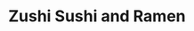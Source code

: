 ---
layout: place
title: Zushi Sushi and Ramen
permalink: /missouri/webster-groves/zushi-sushi-and-ramen.html
stateAbbr: MO
stateName: Missouri
cityName: Webster Groves
seo:
  type: restaurant
  links: https://zushisushiandramen.com/
place_id: ChIJQcQJdLHL2IcRHJv4klexD2U
photos:
  - name: >-
      places/ChIJQcQJdLHL2IcRHJv4klexD2U/photos/AeeoHcLI0pVJCIOciZcx8_eNt17FXbrCCBTxwjxnlzCwcoQjveMCASnHmCfF_3b5bUALk0mCljxtCLMSDWK_0SOrB3ZDjdvLXpq6Dp3j-ZT_nXpr66gu9SHDeDpIKYxqcjqI-sp-CquTJJchz-6ROOI08AShOEgnlHDKAKjKMuASNiaedj1K15GRyP9UV6Xs-DL1Gi4jx4R5NcvXiv-817VhS4wcl3wdpybcRImXoRBEdPLjWizuGsSJr-EpXxzQHW49bgBLUunu0EQoosudO_je00_-uu0XtZ8eRJhScq3mPQGVtg
    widthPx: 2000
    heightPx: 1500
    authorAttributions:
      - displayName: Zushi Sushi and Ramen
        uri: https://maps.google.com/maps/contrib/115622765642151854468
        photoUri: >-
          https://lh3.googleusercontent.com/a-/ALV-UjVHaT9kdee30NJ39pYT2xxPIbTVDLv70NlsboihUAzR11D7nTw=s100-p-k-no-mo
    flagContentUri: >-
      https://www.google.com/local/imagery/report/?cb_client=maps_api_places.places_api&image_key=!1e10!2sAF1QipOcUyQLI894z5ln9iP-GLzXBLoXjMwYkbgNQs3j&hl=en-US
    googleMapsUri: >-
      https://www.google.com/maps/place//data=!3m4!1e2!3m2!1sAF1QipOcUyQLI894z5ln9iP-GLzXBLoXjMwYkbgNQs3j!2e10!4m2!3m1!1s0x87d8cbb17409c441:0x650fb15792f89b1c
  - name: >-
      places/ChIJQcQJdLHL2IcRHJv4klexD2U/photos/AeeoHcKxVIJN8DTIKa5wuqer99DhFSo10VeOH15gZQddhtIueBBT-XzwwqhUupisNUl1AQIUKphMz_40Kk9dlKCwBYipHShSnEakI6W99HESzPUE-e1CoxkdmYbsgiVrsR0L2seaNeccg3Ko89zjTRZENXH1NWBnXCAdxk82jrTe2RqQsR5KOpgJnxqa5O6kmJ16LZwULnzGevMkv5nfhgedSklskWtJYMNXFTTxShmekCvy06UzGD6SUz2PAyARy3lt6U-ZiIlUUJL73Nu8dSvysf9Sqi2nW3PyOe1Nly5seD70Ng
    widthPx: 1360
    heightPx: 1020
    authorAttributions:
      - displayName: Zushi Sushi and Ramen
        uri: https://maps.google.com/maps/contrib/115622765642151854468
        photoUri: >-
          https://lh3.googleusercontent.com/a-/ALV-UjVHaT9kdee30NJ39pYT2xxPIbTVDLv70NlsboihUAzR11D7nTw=s100-p-k-no-mo
    flagContentUri: >-
      https://www.google.com/local/imagery/report/?cb_client=maps_api_places.places_api&image_key=!1e10!2sAF1QipM-gzH13o95LN4v4jcGVmHEmYG3FLIJRPy964vF&hl=en-US
    googleMapsUri: >-
      https://www.google.com/maps/place//data=!3m4!1e2!3m2!1sAF1QipM-gzH13o95LN4v4jcGVmHEmYG3FLIJRPy964vF!2e10!4m2!3m1!1s0x87d8cbb17409c441:0x650fb15792f89b1c
  - name: >-
      places/ChIJQcQJdLHL2IcRHJv4klexD2U/photos/AeeoHcJEA_oTYvMgqTdM4VSIIXDalRn0UXTa3dGYD-MK09EKIS2j4db6cFuhnyZEo448hU8myjv0ABOXbzcGUnIkLqmqF-yAFibvZrMsuPjIi20Lg-3uz5bT3E7TKI8M1uzlHx_mr4UCQkdLthSFuydjG8WQQtSdd1fTf2WPMsvkJpI2XiPi-DUcLF5-9t4KNyL9FPX56FOaiGoO3uB_nU8MVLzD8CzEEZrKbW8VA4UapxncDUcPmRUT3SItEQ29dpAOybVMxP5V0kGxw9kb4mMC14bkgKYgLF24iNEyarGivVSnMQ
    widthPx: 1500
    heightPx: 2000
    authorAttributions:
      - displayName: Zushi Sushi and Ramen
        uri: https://maps.google.com/maps/contrib/115622765642151854468
        photoUri: >-
          https://lh3.googleusercontent.com/a-/ALV-UjVHaT9kdee30NJ39pYT2xxPIbTVDLv70NlsboihUAzR11D7nTw=s100-p-k-no-mo
    flagContentUri: >-
      https://www.google.com/local/imagery/report/?cb_client=maps_api_places.places_api&image_key=!1e10!2sAF1QipO3zCZ3_PhA_W_6n_XMoCr_sA7FAbf8TPBxBLeB&hl=en-US
    googleMapsUri: >-
      https://www.google.com/maps/place//data=!3m4!1e2!3m2!1sAF1QipO3zCZ3_PhA_W_6n_XMoCr_sA7FAbf8TPBxBLeB!2e10!4m2!3m1!1s0x87d8cbb17409c441:0x650fb15792f89b1c
  - name: >-
      places/ChIJQcQJdLHL2IcRHJv4klexD2U/photos/AeeoHcJvtIghjqoUgz5QRBRSjMqeuhU65EYWE1CBOu5dxwDKOVhV-7vIsxitJbQ_XWScMsPaBkzof-0QRbR-iqmJAV711hnGp4znFd8lDq1I7-rt9-jyHgHGDfziHEevmhGg-0psekfC0U-KHbsMM7uRJvc4at0S248ksnwLD0kFXzqH-vi_q4UTFo0tVAznbW7ZAkLAd6qIhL1XYBxKWDi2ICLXINWEBUv7tMK1QO9hQvl7ap0j1373SyeVGCs8DxIGpUPznqNw-hDsz6KTBnnlVEnLl4_hXi8UuSrDcGmGqCr6OUq56IT877m2-1ye9g5cEavyp_fXjWwZsXqtYLc6uX04c-NM-eBZGBi6pNkFzYm2r5YiS3I8Tn6mEKugw0ZdyP-sLU4EX9D5LR-JZIsItyCjw1VWb6Td61gNgUHwEDzlRO30
    widthPx: 3000
    heightPx: 4000
    authorAttributions:
      - displayName: Ken Wienhoff
        uri: https://maps.google.com/maps/contrib/100939942970829898601
        photoUri: >-
          https://lh3.googleusercontent.com/a-/ALV-UjVPzpyc6e4jaLUa92oW4fY3HsbdpXWw5Td78WisNMZaP8FknXwZ=s100-p-k-no-mo
    flagContentUri: >-
      https://www.google.com/local/imagery/report/?cb_client=maps_api_places.places_api&image_key=!1e10!2sCIHM0ogKEICAgMCwoqCGowE&hl=en-US
    googleMapsUri: >-
      https://www.google.com/maps/place//data=!3m4!1e2!3m2!1sCIHM0ogKEICAgMCwoqCGowE!2e10!4m2!3m1!1s0x87d8cbb17409c441:0x650fb15792f89b1c
  - name: >-
      places/ChIJQcQJdLHL2IcRHJv4klexD2U/photos/AeeoHcJirPTmxnsEneX63J_CSqIM5oDuj95ruV6eykn01LWQVqhkBXwRQ4kcvuu4wJwm6QJf6PkgO4qIXNaq7ezXXwHDN2s_QVEAAFCsSh273tDLrQSHzofdLi4k0sPswyZ9hfSd6ZMjwaTiCzBCPC14UnwGWFkQNUhELf6VLc59szXdGv5PIKGDSvYllZ7spNnrLp-ZPQHrXNRF-JBAApx6NTOJ0SG4DshlBCDDAYgKEqG2T0vY8kQb1T0TQ0zYVyijyEK-yw9od3GfzDYWMgr2Jw9FC7j9LxChJju2II5fcMUHVg
    widthPx: 960
    heightPx: 960
    authorAttributions:
      - displayName: Zushi Sushi and Ramen
        uri: https://maps.google.com/maps/contrib/115622765642151854468
        photoUri: >-
          https://lh3.googleusercontent.com/a-/ALV-UjVHaT9kdee30NJ39pYT2xxPIbTVDLv70NlsboihUAzR11D7nTw=s100-p-k-no-mo
    flagContentUri: >-
      https://www.google.com/local/imagery/report/?cb_client=maps_api_places.places_api&image_key=!1e10!2sAF1QipPJcsKs_8KwdFMJGCav5U92q4Ip2h4vGNLvMf5P&hl=en-US
    googleMapsUri: >-
      https://www.google.com/maps/place//data=!3m4!1e2!3m2!1sAF1QipPJcsKs_8KwdFMJGCav5U92q4Ip2h4vGNLvMf5P!2e10!4m2!3m1!1s0x87d8cbb17409c441:0x650fb15792f89b1c
  - name: >-
      places/ChIJQcQJdLHL2IcRHJv4klexD2U/photos/AeeoHcIiKL09XT_vRSEzB7smO78Vc6p7Kag37z23Abby1diPTrOT80ycMQt8usLUsENhefgbO08FKd69zQCtjwZspSCIPvHdtioZQwC1EaMcxm9y6bnHRpIm0dSXOUTTHvxvhOmNsIrQWxYzdHW7lzOEUGUeihpXlTWcLeUDD8NdhsefCfGU0Ocy-ObWXPLzIphwq1rbqeR7kpWGjuQ23Ac9bJhB_o8h_shr0oOb_ltsjYWvZIAqWpLnyuFbqG9655eBypcjtaxkSCtzdEyVv-EvS-m1a_IrioAygMwbO36VWXLOag
    widthPx: 960
    heightPx: 960
    authorAttributions:
      - displayName: Zushi Sushi and Ramen
        uri: https://maps.google.com/maps/contrib/115622765642151854468
        photoUri: >-
          https://lh3.googleusercontent.com/a-/ALV-UjVHaT9kdee30NJ39pYT2xxPIbTVDLv70NlsboihUAzR11D7nTw=s100-p-k-no-mo
    flagContentUri: >-
      https://www.google.com/local/imagery/report/?cb_client=maps_api_places.places_api&image_key=!1e10!2sAF1QipMWbelBA9U_afLTUfLa1XrqmNvxdWVBfA2h-7pp&hl=en-US
    googleMapsUri: >-
      https://www.google.com/maps/place//data=!3m4!1e2!3m2!1sAF1QipMWbelBA9U_afLTUfLa1XrqmNvxdWVBfA2h-7pp!2e10!4m2!3m1!1s0x87d8cbb17409c441:0x650fb15792f89b1c
  - name: >-
      places/ChIJQcQJdLHL2IcRHJv4klexD2U/photos/AeeoHcIM4LDSNL35ojO00gk-3HGitB9TawLOf5i36sfYHftzqp7eJi8hIzPoWfF20UyHwQoC7qXy8XzSl_gN7weJNybEvddH_gMr7lKJlMfAW4RBvRqBqb9fn7XJ3emk-z-dHym5kiWXwNf_FN698zEZ2wWjCKPM8WA99U0VCu1Jemz4w3Xj_YAQY_cDkaVxsXwWSe-sGrCZxcdmNcrmGnZ04LisJS0KpLtxsGlqFE9kGm8llxDACIlrghhkbwDr9V3BS3vEVhgNGKP7bD6YSszrTNa-XQ_daKptPLk9r1h0EUuX4g
    widthPx: 3024
    heightPx: 4032
    authorAttributions:
      - displayName: Zushi Sushi and Ramen
        uri: https://maps.google.com/maps/contrib/115622765642151854468
        photoUri: >-
          https://lh3.googleusercontent.com/a-/ALV-UjVHaT9kdee30NJ39pYT2xxPIbTVDLv70NlsboihUAzR11D7nTw=s100-p-k-no-mo
    flagContentUri: >-
      https://www.google.com/local/imagery/report/?cb_client=maps_api_places.places_api&image_key=!1e10!2sAF1QipMSIf2sFi9hdAi0ru_YMT1KnpPYQNkFnsN9GiDj&hl=en-US
    googleMapsUri: >-
      https://www.google.com/maps/place//data=!3m4!1e2!3m2!1sAF1QipMSIf2sFi9hdAi0ru_YMT1KnpPYQNkFnsN9GiDj!2e10!4m2!3m1!1s0x87d8cbb17409c441:0x650fb15792f89b1c
  - name: >-
      places/ChIJQcQJdLHL2IcRHJv4klexD2U/photos/AeeoHcKCMiDC8p7OgLN_pjofN3z9INj6GCyWLO91i5PQjQtFeTPv25jXZ39R04QLvfDSVa7sdlDurB1yFedSjoQNYwCxiwAgc9oVWUndpIHmSzpjLOpI0ZMi6BjU2IJH7Sz4Z9j1p_h63IbkH8OGom45U8Ra-Yc4-z1h4pdV9yyzu974ROg7SP_rBzfG8lAME0zzQ3P2_uLr-_82sCT0O4F4Px_huX61C4UahNXncxSz4iQzw67oIPFqvgz7NXGM3cTl-wnT7fOvE703mNXQwGrVM_X2vyESXd2bZa8q9mRvmn5kC54u61ho-5mNvIIwdyinzK_6MmFANs4bSji3M0udhqk9hAswgjSxhjktdkUeeSa5uue6n6f__DtsXzjo0IhUppGWr-NVMP3Qz_-bwX_0HznJlyYAkby5G9UgvhHAEy9aMQ
    widthPx: 4032
    heightPx: 3024
    authorAttributions:
      - displayName: Maria Segura
        uri: https://maps.google.com/maps/contrib/114928525343904023055
        photoUri: >-
          https://lh3.googleusercontent.com/a-/ALV-UjVXj1Xdn6je9f7t2nn_3aQP4rfvB71aeiyPQTnMggnKW7kgn7P9=s100-p-k-no-mo
    flagContentUri: >-
      https://www.google.com/local/imagery/report/?cb_client=maps_api_places.places_api&image_key=!1e10!2sCIHM0ogKEICAgIDLy_Caag&hl=en-US
    googleMapsUri: >-
      https://www.google.com/maps/place//data=!3m4!1e2!3m2!1sCIHM0ogKEICAgIDLy_Caag!2e10!4m2!3m1!1s0x87d8cbb17409c441:0x650fb15792f89b1c
  - name: >-
      places/ChIJQcQJdLHL2IcRHJv4klexD2U/photos/AeeoHcLo9tnGJute8vZ0t4B9_24iGhPm0AOPCyMRxt8L-XBqkMamz2aNkhGonM6SFUeueMlYKmQUhcuH49n0BX74q6ZcoL3FP7M5TMGmdJg4aClbaJxMa3V5wMT3f-p4u6fUEpY_0KLNa6f-I7BOnSLZbvVqQxzBPGHvy9uv4HbioKmgUIGAU3Rk7HCvTQQeQEqvXHN5eOpodYXebFedSgMwBoMliql6kZ9UhIIn8ynecJ2E8x2lU3HOjmBo7wfNHamat6ouLyQdvY5H1JUrDcF-LM1zOjMY2YBIB40y6i2AcgOwv7In2KR2daWuvqN9v1leRX4JqWSGgpOiajvrUm9R_4qvA12IzHWjgQCRnZgXa0sP5BY6oo526fwfeWFuyJ6SeFfKn_7SAUOppIr0Imma5Ww8FYsW7j3RYqFyjhm6FFc
    widthPx: 1546
    heightPx: 1024
    authorAttributions:
      - displayName: American Marketing & Publishing
        uri: https://maps.google.com/maps/contrib/110611936800851773097
        photoUri: >-
          https://lh3.googleusercontent.com/a/ACg8ocKJK-Wx8gCU6VzB3VEI1EBShsUoiLNH8xmNJuPvCuIKPDDsww=s100-p-k-no-mo
    flagContentUri: >-
      https://www.google.com/local/imagery/report/?cb_client=maps_api_places.places_api&image_key=!1e10!2sCIHM0ogKEICAgIDXyLLIeQ&hl=en-US
    googleMapsUri: >-
      https://www.google.com/maps/place//data=!3m4!1e2!3m2!1sCIHM0ogKEICAgIDXyLLIeQ!2e10!4m2!3m1!1s0x87d8cbb17409c441:0x650fb15792f89b1c
  - name: >-
      places/ChIJQcQJdLHL2IcRHJv4klexD2U/photos/AeeoHcKtQCy80Z22MrZhiAQnBgkmvA2WsYRyqR0BY49bctxiYSeuP6eeqUTXKZaoceEHQPpgSoXyvuk-2Wpy8aVxxQZZxXaFe3OtRRXWJBx3mj2jvdDlX0_E17clIO7xY9u4ijBp5yT4tDsaJzK9viYSDppRfp31OtDsOHcFGBKWPre4iwnBfgraSzW3n7juewsgdy71d4t96QdUq0wR7M83Zl5RFwHV2HGnaZIsZk1XxwHCDwfy5yTrxu4eccRDU64SC6lY8eawiB4CL7kZwZFUVi54I9gl4lFqz51kFbQzOUnTj0cWmmHP9yUH8KI0lUJtwHRKaFYTxR4Ge6iuEa22Uy5OAQ7IgCTuXZpgr9OLwFG2byhp96kgT3b1EjKZtxDR_5SJGczLbN7S3ZcT-Q0mR7GCju7iBuTKd1J6lherrwsHng
    widthPx: 3024
    heightPx: 4032
    authorAttributions:
      - displayName: Amanda Grage
        uri: https://maps.google.com/maps/contrib/102100205108201439084
        photoUri: >-
          https://lh3.googleusercontent.com/a-/ALV-UjXkNWG3hODaqwYsLWwOVOxBvE0w6NZH45bGGUOpaKUt-o1Sza4HPg=s100-p-k-no-mo
    flagContentUri: >-
      https://www.google.com/local/imagery/report/?cb_client=maps_api_places.places_api&image_key=!1e10!2sCIHM0ogKEICAgICLqu7lew&hl=en-US
    googleMapsUri: >-
      https://www.google.com/maps/place//data=!3m4!1e2!3m2!1sCIHM0ogKEICAgICLqu7lew!2e10!4m2!3m1!1s0x87d8cbb17409c441:0x650fb15792f89b1c
address: 1263 S Laclede Station Rd, Webster Groves, MO 63119, USA
street: 1263 S Laclede Station Rd
city: Webster Groves
state: MO
zip: '63119'
country: USA
neighborhood: null
latitude: '38.568705'
longitude: '-90.341032'
accessibility_options:
  wheelchairAccessibleParking: true
  wheelchairAccessibleEntrance: true
  wheelchairAccessibleRestroom: true
  wheelchairAccessibleSeating: true
business_status: OPERATIONAL
name: Zushi Sushi and Ramen
google_maps_links:
  directionsUri: >-
    https://www.google.com/maps/dir//''/data=!4m7!4m6!1m1!4e2!1m2!1m1!1s0x87d8cbb17409c441:0x650fb15792f89b1c!3e0
  placeUri: https://maps.google.com/?cid=7282234112167418652
  writeAReviewUri: >-
    https://www.google.com/maps/place//data=!4m3!3m2!1s0x87d8cbb17409c441:0x650fb15792f89b1c!12e1
  reviewsUri: >-
    https://www.google.com/maps/place//data=!4m4!3m3!1s0x87d8cbb17409c441:0x650fb15792f89b1c!9m1!1b1
  photosUri: >-
    https://www.google.com/maps/place//data=!4m3!3m2!1s0x87d8cbb17409c441:0x650fb15792f89b1c!10e5
primary_type: Sushi Restaurant
opening_hours:
  regular: null
  current: null
secondary_opening_hours:
  regular:
    weekdayDescriptions: null
    type: null
  current:
    weekdayDescriptions: null
    type: null
phone: (314) 455-4141
price_level: PRICE_LEVEL_MODERATE
price_range: $10 &ndash; $20
rating: '4.5'
rating_count: 0
website: https://zushisushiandramen.com/
description: >-
  Discover Zushi Sushi and Ramen in Webster Groves, MO$$$Nestled in Webster
  Groves, MO, Zushi Sushi and Ramen offers a relaxed dining experience with a
  wide array of fresh sushi rolls and authentic Japanese dishes, making it a
  go-to spot for those seeking sushi restaurants nearby. The menu highlights
  flavorful options like ramen and sake, creating a welcoming atmosphere perfect
  for casual meals or special occasions. With accessibility features such as
  wheelchair-friendly parking and seating, it's an inclusive choice for everyone
  exploring Japanese cuisine in the area. This spot stands out for its moderate
  pricing and variety, appealing to anyone craving top-rated sushi close to
  home. Whether you're in the mood for a quick bite or a leisurely dinner, Zushi
  delivers a satisfying blend of quality and comfort.
generative_summary: >-
  Discover Zushi Sushi and Ramen in Webster Groves, MO$$$Nestled in Webster
  Groves, MO, Zushi Sushi and Ramen offers a relaxed dining experience with a
  wide array of fresh sushi rolls and authentic Japanese dishes, making it a
  go-to spot for those seeking sushi restaurants nearby. The menu highlights
  flavorful options like ramen and sake, creating a welcoming atmosphere perfect
  for casual meals or special occasions. With accessibility features such as
  wheelchair-friendly parking and seating, it's an inclusive choice for everyone
  exploring Japanese cuisine in the area. This spot stands out for its moderate
  pricing and variety, appealing to anyone craving top-rated sushi close to
  home. Whether you're in the mood for a quick bite or a leisurely dinner, Zushi
  delivers a satisfying blend of quality and comfort.
generative_disclosure: Summarized by AI using the Grok-3-Mini model.
reviews:
  - name: >-
      places/ChIJQcQJdLHL2IcRHJv4klexD2U/reviews/ChZDSUhNMG9nS0VJQ0FnTUN3b3FDR1F3EAE
    relativePublishTimeDescription: 3 weeks ago
    rating: 5
    text:
      text: >-
        we thoroughly enjoyed our dinner. the sushi was fresh and delicious. 
        the Ramen was also great. friendly service, clean atmosphere.  I
        definitely intend on returning for another meal. highly recommend!
      languageCode: en
    originalText:
      text: >-
        we thoroughly enjoyed our dinner. the sushi was fresh and delicious. 
        the Ramen was also great. friendly service, clean atmosphere.  I
        definitely intend on returning for another meal. highly recommend!
      languageCode: en
    authorAttribution:
      displayName: Ken Wienhoff
      uri: https://www.google.com/maps/contrib/100939942970829898601/reviews
      photoUri: >-
        https://lh3.googleusercontent.com/a-/ALV-UjVPzpyc6e4jaLUa92oW4fY3HsbdpXWw5Td78WisNMZaP8FknXwZ=s128-c0x00000000-cc-rp-mo-ba5
    publishTime: '2025-03-19T18:47:31.813971Z'
    flagContentUri: >-
      https://www.google.com/local/review/rap/report?postId=ChZDSUhNMG9nS0VJQ0FnTUN3b3FDR1F3EAE&d=17924085&t=1
    googleMapsUri: >-
      https://www.google.com/maps/reviews/data=!4m6!14m5!1m4!2m3!1sChZDSUhNMG9nS0VJQ0FnTUN3b3FDR1F3EAE!2m1!1s0x87d8cbb17409c441:0x650fb15792f89b1c
  - name: >-
      places/ChIJQcQJdLHL2IcRHJv4klexD2U/reviews/ChdDSUhNMG9nS0VJQ0FnTUN3dmFxSDd3RRAB
    relativePublishTimeDescription: 3 weeks ago
    rating: 5
    text:
      text: >-
        Went here for lunch because I was craving some sushi and Zushi
        definitely delivered! I was confused about the layout when I was outside
        and I thought it’ll be a small restaurant but when I walked in I was
        completely shocked to see how beautiful it was in the inside and how
        long it is. Definitely don’t judge a book by its cover😂. Our servers
        were so so nice and friendly and very attentive always serving us
        definitely felt their positive energy! The food was absolutely amazing
        I’ve always ate Sam’s club sushi and this was my first time trying
        something new and the flavor on the Salmon Nigiri and the Fuji rolls
        were amazing and service was super quick! Definitely going to keep this
        one in the arsenal to have a quick bite or when i’m craving more sushi!
        Let’s go Zushi!
      languageCode: en
    originalText:
      text: >-
        Went here for lunch because I was craving some sushi and Zushi
        definitely delivered! I was confused about the layout when I was outside
        and I thought it’ll be a small restaurant but when I walked in I was
        completely shocked to see how beautiful it was in the inside and how
        long it is. Definitely don’t judge a book by its cover😂. Our servers
        were so so nice and friendly and very attentive always serving us
        definitely felt their positive energy! The food was absolutely amazing
        I’ve always ate Sam’s club sushi and this was my first time trying
        something new and the flavor on the Salmon Nigiri and the Fuji rolls
        were amazing and service was super quick! Definitely going to keep this
        one in the arsenal to have a quick bite or when i’m craving more sushi!
        Let’s go Zushi!
      languageCode: en
    authorAttribution:
      displayName: Bon
      uri: https://www.google.com/maps/contrib/116207285868116932882/reviews
      photoUri: >-
        https://lh3.googleusercontent.com/a-/ALV-UjXPe0KTBZEj_ZtFAX09qJWU5cQtOsx3x7fBTAdfHJ77sY94xYmK=s128-c0x00000000-cc-rp-mo-ba3
    publishTime: '2025-03-20T17:06:26.658600Z'
    flagContentUri: >-
      https://www.google.com/local/review/rap/report?postId=ChdDSUhNMG9nS0VJQ0FnTUN3dmFxSDd3RRAB&d=17924085&t=1
    googleMapsUri: >-
      https://www.google.com/maps/reviews/data=!4m6!14m5!1m4!2m3!1sChdDSUhNMG9nS0VJQ0FnTUN3dmFxSDd3RRAB!2m1!1s0x87d8cbb17409c441:0x650fb15792f89b1c
  - name: >-
      places/ChIJQcQJdLHL2IcRHJv4klexD2U/reviews/ChZDSUhNMG9nS0VJQ0FnSUR2bDQzZWVnEAE
    relativePublishTimeDescription: 3 months ago
    rating: 5
    text:
      text: >-
        It was my first time dining here. Service was friendly and fast. The
        restaurant looks small from the outside, but roomy and has a lot of
        seatings inside.  Very chill, relaxing vibe. We ordered 4 rolls - killer
        salmon, samurai, caterpillar and eel avocado. Sushi rolls were decent
        imo. Hakata ramen was pretty good. Broth was flavorful and not too
        salty. It didn’t come with ajitama, but pork belly was given generously.
        The fried tofu was so good that I ended up ordering 2 plates. Thai milk
        tea was alright. Kinda sweet and lacking of the creaminess. I’d
        recommend the Hakata ramen and fried tofu here.
      languageCode: en
    originalText:
      text: >-
        It was my first time dining here. Service was friendly and fast. The
        restaurant looks small from the outside, but roomy and has a lot of
        seatings inside.  Very chill, relaxing vibe. We ordered 4 rolls - killer
        salmon, samurai, caterpillar and eel avocado. Sushi rolls were decent
        imo. Hakata ramen was pretty good. Broth was flavorful and not too
        salty. It didn’t come with ajitama, but pork belly was given generously.
        The fried tofu was so good that I ended up ordering 2 plates. Thai milk
        tea was alright. Kinda sweet and lacking of the creaminess. I’d
        recommend the Hakata ramen and fried tofu here.
      languageCode: en
    authorAttribution:
      displayName: Quyen H.
      uri: https://www.google.com/maps/contrib/101446881030446235348/reviews
      photoUri: >-
        https://lh3.googleusercontent.com/a-/ALV-UjVrbeu0vJVY02C3Z0usnb3sSoMIZk5-GKTkBjM57aMMH6KU0BjZ=s128-c0x00000000-cc-rp-mo-ba6
    publishTime: '2024-12-24T22:28:23.539762Z'
    flagContentUri: >-
      https://www.google.com/local/review/rap/report?postId=ChZDSUhNMG9nS0VJQ0FnSUR2bDQzZWVnEAE&d=17924085&t=1
    googleMapsUri: >-
      https://www.google.com/maps/reviews/data=!4m6!14m5!1m4!2m3!1sChZDSUhNMG9nS0VJQ0FnSUR2bDQzZWVnEAE!2m1!1s0x87d8cbb17409c441:0x650fb15792f89b1c
  - name: >-
      places/ChIJQcQJdLHL2IcRHJv4klexD2U/reviews/ChZDSUhNMG9nS0VJQ0FnTURnc0kzNEVREAE
    relativePublishTimeDescription: a month ago
    rating: 5
    text:
      text: >-
        Had a lovely dinner date here during valentines, and they had everything
        so cutely themed and the staff was working so hard. The food is delish
        as always, the teriyaki salmon + veggies are so colorful I see it in my
        dreams sometimes. Not badly priced either.
      languageCode: en
    originalText:
      text: >-
        Had a lovely dinner date here during valentines, and they had everything
        so cutely themed and the staff was working so hard. The food is delish
        as always, the teriyaki salmon + veggies are so colorful I see it in my
        dreams sometimes. Not badly priced either.
      languageCode: en
    authorAttribution:
      displayName: Veelox
      uri: https://www.google.com/maps/contrib/111925559380004349548/reviews
      photoUri: >-
        https://lh3.googleusercontent.com/a-/ALV-UjU3iJpO2uqEMT3vLgioq4feQDxdVzZyEloonXH8NkkEjHM9Qyx1=s128-c0x00000000-cc-rp-mo
    publishTime: '2025-02-22T03:51:42.305355Z'
    flagContentUri: >-
      https://www.google.com/local/review/rap/report?postId=ChZDSUhNMG9nS0VJQ0FnTURnc0kzNEVREAE&d=17924085&t=1
    googleMapsUri: >-
      https://www.google.com/maps/reviews/data=!4m6!14m5!1m4!2m3!1sChZDSUhNMG9nS0VJQ0FnTURnc0kzNEVREAE!2m1!1s0x87d8cbb17409c441:0x650fb15792f89b1c
  - name: >-
      places/ChIJQcQJdLHL2IcRHJv4klexD2U/reviews/ChZDSUhNMG9nS0VJQ0FnSURqNVlySlB3EAE
    relativePublishTimeDescription: 11 months ago
    rating: 5
    text:
      text: >-
        Literally the best service and the meals were excellent! Made
        reservations to confirm a spot as it was my daughter's birthday and they
        held there end of the bargain. Very quickly addressed us and made us
        feel like family! Food was amazing and service was top end! I personally
        wanted to thank everyone for our amazing service and especially Zach or
        main service provider "they all work as a team so you have many" for a
        very memorable moment for our family! Will definitely be returning and
        my picky family loved everything from the service to the food! Must try
        if you have never been!
      languageCode: en
    originalText:
      text: >-
        Literally the best service and the meals were excellent! Made
        reservations to confirm a spot as it was my daughter's birthday and they
        held there end of the bargain. Very quickly addressed us and made us
        feel like family! Food was amazing and service was top end! I personally
        wanted to thank everyone for our amazing service and especially Zach or
        main service provider "they all work as a team so you have many" for a
        very memorable moment for our family! Will definitely be returning and
        my picky family loved everything from the service to the food! Must try
        if you have never been!
      languageCode: en
    authorAttribution:
      displayName: Zack Watton
      uri: https://www.google.com/maps/contrib/105675336524565329838/reviews
      photoUri: >-
        https://lh3.googleusercontent.com/a-/ALV-UjUss_fXUFKVGUnjXj2-1st2Y_cDKZI1xHYQdMSDpZdJhJbfaQKl=s128-c0x00000000-cc-rp-mo
    publishTime: '2024-05-05T15:22:55.616986Z'
    flagContentUri: >-
      https://www.google.com/local/review/rap/report?postId=ChZDSUhNMG9nS0VJQ0FnSURqNVlySlB3EAE&d=17924085&t=1
    googleMapsUri: >-
      https://www.google.com/maps/reviews/data=!4m6!14m5!1m4!2m3!1sChZDSUhNMG9nS0VJQ0FnSURqNVlySlB3EAE!2m1!1s0x87d8cbb17409c441:0x650fb15792f89b1c
review_summary: >-
  What Customers Love About This Sushi Spot$$$Visitors often rave about the
  fresh and flavorful sushi and ramen that make every meal feel satisfying and
  authentic, with many highlighting the generous portions and tasty
  combinations. Folks appreciate the friendly and attentive service that keeps
  things running smoothly, adding a positive vibe to the overall experience. The
  clean, inviting atmosphere surprises many with its spacious interior, making
  it ideal for groups or a relaxed outing. Reviewers frequently note the great
  value for the price, praising dishes like hearty ramen and well-prepared rolls
  without any major complaints. Overall, it's a solid pick for anyone hunting
  for reliable sushi places near me, with consistently positive feedback on the
  food and ambiance.
review_disclosure: Summarized by AI using the Grok-3-Mini model.
parking_options:
  freeParkingLot: true
  freeStreetParking: true
  valetParking: false
payment_options:
  acceptsCreditCards: true
  acceptsDebitCards: true
  acceptsCashOnly: false
  acceptsNfc: true
allow_dogs: null
curbside_pickup: true
delivery: true
dine_in: true
good_for_children: true
good_for_groups: true
good_for_sports: false
live_music: false
menu_for_children: false
outdoor_seating: false
reservable: true
restroom: true
serves_beer: true
serves_breakfast: false
serves_brunch: false
serves_cocktails: true
serves_coffee: true
serves_dinner: true
serves_dessert: true
serves_lunch: true
serves_vegetarian_food: true
serves_wine: true
takeout: true
update_category: pro
places_description: null

---